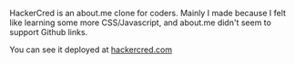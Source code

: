 HackerCred is an about.me clone for coders. Mainly I made because I felt like learning some more CSS/Javascript, and about.me didn't seem to support Github links.

You can see it deployed at [hackercred.com](http://hackercred.com)
